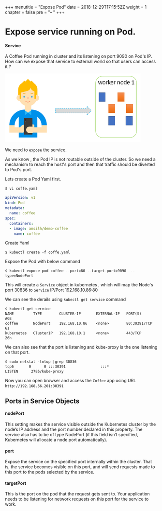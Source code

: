+++
menutitle = "Expose Pod"
date = 2018-12-29T17:15:52Z
weight = 1
chapter = false
pre = "<b>- </b>"
+++

# Expose service running on Pod.

#### Service
A Coffee Pod running in cluster and its listening on port 9090 on Pod's IP.
How can we expose that service to external world so that users can access it ?

![Pod](pod-service.png?classess=shadow)

We need to `expose` the service.

As we know , the Pod IP is not routable outside of the cluster.
So we need a mechanism to reach the host's port and then that traffic should be diverted to Pod's port.

Lets create a Pod Yaml first.

```shell
$ vi coffe.yaml
```

```yaml
apiVersion: v1
kind: Pod
metadata:
  name: coffee
spec:
  containers:
  - image: ansilh/demo-coffee
    name: coffee
```
Create Yaml
```
$ kubectl create -f coffe.yaml
```

Expose the Pod with below command
```
$ kubectl expose pod coffee --port=80 --target-port=9090  --type=NodePort
```

This will create a `Service` object in kubernetes , which will map the Node's port 30836 to `Service` IP/Port 192.168.10.86:80

We can see the derails using `kubectl get service` command  
```
$ kubectl get service
NAME         TYPE        CLUSTER-IP       EXTERNAL-IP   PORT(S)        AGE
coffee       NodePort    192.168.10.86    <none>        80:30391/TCP   6s
kubernetes   ClusterIP   192.168.10.1     <none>        443/TCP        26h
```

We can also see that the port is listening and kube-proxy is the one listening on that port.

```
$ sudo netstat -tnlup |grep 30836
tcp6       0      0 :::30391                :::*                    LISTEN      2785/kube-proxy
```

Now you can open browser and access the `Coffee` app using URL `http://192.168.56.201:30391`

## Ports in Service Objects

#### nodePort
This setting makes the service visible outside the Kubernetes cluster by the node’s IP address and the port number declared in this property. The service also has to be of type NodePort (if this field isn’t specified, Kubernetes will allocate a node port automatically).

#### port
Expose the service on the specified port internally within the cluster. That is, the service becomes visible on this port, and will send requests made to this port to the pods selected by the service.

#### targetPort
This is the port on the pod that the request gets sent to. Your application needs to be listening for network requests on this port for the service to work.
